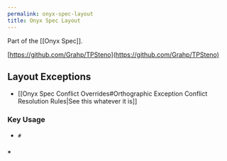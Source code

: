 ```yaml
---
permalink: onyx-spec-layout
title: Onyx Spec Layout
---
```


Part of the [[Onyx Spec]].

[https://github.com/Grahp/TPSteno](https://github.com/Grahp/TPSteno)

## Layout Exceptions

- [[Onyx Spec Conflict Overrides#Orthographic Exception Conflict Resolution Rules|See this whatever it is]]

### Key Usage

- `#`


### `*`